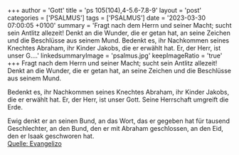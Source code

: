 +++
author = 'Gott'
title = 'ps 105(104),4-5.6-7.8-9'
layout = 'post'
categories = ['PSALMUS']
tags = ['PSALMUS']
date = '2023-03-30 07:00:05 +0100'
summary = 'Fragt nach dem Herrn und seiner Macht; sucht sein Antlitz allezeit! Denkt an die Wunder, die er getan hat, an seine Zeichen und die Beschlüsse aus seinem Mund.  Bedenkt es, ihr Nachkommen seines Knechtes Abraham, ihr Kinder Jakobs, die er erwählt hat. Er, der Herr, ist unser G....'
linkedsummaryImage = 'psalmus.jpg'
keepImageRatio = 'true'
+++
Fragt nach dem Herrn und seiner Macht;
sucht sein Antlitz allezeit!
Denkt an die Wunder, die er getan hat,
an seine Zeichen und die Beschlüsse aus seinem Mund.

Bedenkt es, ihr Nachkommen seines Knechtes Abraham,
ihr Kinder Jakobs, die er erwählt hat.
Er, der Herr, ist unser Gott.<!--more-->
Seine Herrschaft umgreift die Erde.

Ewig denkt er an seinen Bund,
an das Wort, das er gegeben hat für tausend Geschlechter,
an den Bund, den er mit Abraham geschlossen,
an den Eid, den er Isaak geschworen hat.<br> [Quelle: Evangelizo](https://evangeliumtagfuertag.org/DE/gospel)